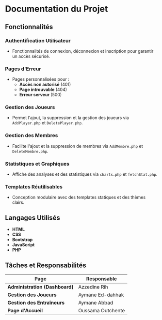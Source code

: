 # Documentation du Projet

## Fonctionnalités

### Authentification Utilisateur
- Fonctionnalités de connexion, déconnexion et inscription pour garantir un accès sécurisé.

### Pages d'Erreur
- Pages personnalisées pour :
  - **Accès non autorisé** (401)
  - **Page introuvable** (404)
  - **Erreur serveur** (500)

### Gestion des Joueurs
- Permet l'ajout, la suppression et la gestion des joueurs via `AddPlayer.php` et `DeletePlayer.php`.

### Gestion des Membres
- Facilite l'ajout et la suppression de membres via `AddMembre.php` et `DeleteMembre.php`.

### Statistiques et Graphiques
- Affiche des analyses et des statistiques via `charts.php` et `fetchStat.php`.

### Templates Réutilisables
- Conception modulaire avec des templates statiques et des thèmes clairs.

## Langages Utilisés

- **HTML**
- **CSS**
- **Bootstrap**
- **JavaScript**
- **PHP**

## Tâches et Responsabilités

| **Page**                 | **Responsable**       |
|---------------------------|-----------------------|
| **Administration (Dashboard)** | Azzedine Rih         |
| **Gestion des Joueurs**        | Aymane Ed-dahhak     |
| **Gestion des Entraîneurs**    | Aymane Abbad         |
| **Page d'Accueil**             | Oussama Outchente    |

